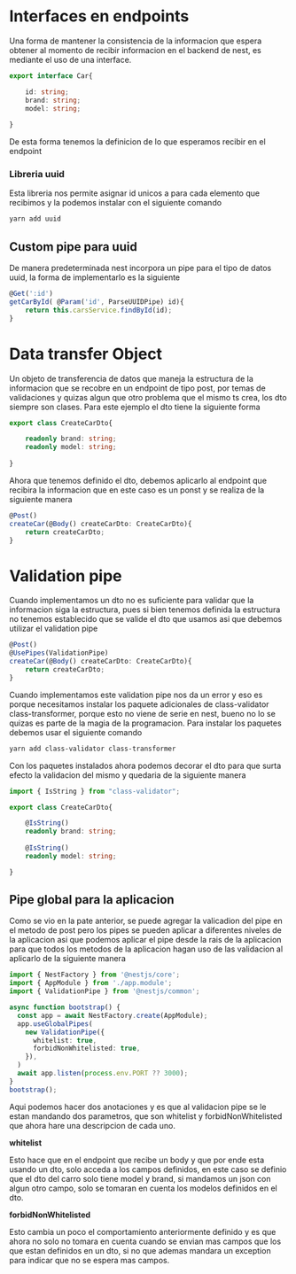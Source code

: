 # Interfaces en endpoints

Una forma de mantener la consistencia de la informacion que espera obtener al momento de recibir informacion en el backend de nest, es mediante el uso de una interface.


```ts
export interface Car{

    id: string; 
    brand: string;
    model: string;
    
}
```

De esta forma tenemos la definicion de lo que esperamos recibir en el endpoint

### Libreria uuid

Esta libreria nos permite asignar id unicos a para cada elemento que recibimos y la podemos instalar con el siguiente comando


```bash
yarn add uuid
```

## Custom pipe para uuid

De manera predeterminada nest incorpora un pipe para el tipo de datos uuid, la forma de implementarlo es la siguiente


```ts
@Get(':id')
getCarById( @Param('id', ParseUUIDPipe) id){
    return this.carsService.findById(id);
}
```

# Data transfer Object

Un objeto de transferencia de datos que maneja la estructura de la informacion que se recobre en un endpoint de tipo post, por temas de validaciones y quizas algun que otro problema que el mismo ts crea, los dto siempre son clases. Para este ejemplo el dto tiene la siguiente forma

```ts
export class CreateCarDto{

    readonly brand: string;
    readonly model: string;
    
}
```

Ahora que tenemos definido el dto, debemos aplicarlo al endpoint que recibira la informacion que en este caso es un ponst y se realiza de la siguiente manera

```ts
@Post()
createCar(@Body() createCarDto: CreateCarDto){
    return createCarDto;
}
```

# Validation pipe

Cuando implementamos un dto no es suficiente para validar que la informacion siga la estructura, pues si bien tenemos definida la estructura no tenemos establecido que se valide el dto que usamos asi que debemos utilizar el validation pipe

```ts
@Post()
@UsePipes(ValidationPipe)
createCar(@Body() createCarDto: CreateCarDto){
    return createCarDto;
}
```

Cuando implementamos este validation pipe nos da un error y eso es porque necesitamos instalar los paquete adicionales de class-validator class-transformer, porque esto no viene de serie en nest, bueno no lo se quizas es parte de la magia de la programacion. Para instalar los paquetes debemos usar el siguiente comando 

```bash
yarn add class-validator class-transformer
```

Con los paquetes instalados ahora podemos decorar el dto para que surta efecto la validacion del mismo y quedaria de la siguiente manera


```ts
import { IsString } from "class-validator";

export class CreateCarDto{

    @IsString()
    readonly brand: string;
    
    @IsString()
    readonly model: string;

}
```

## Pipe global para la aplicacion

Como se vio en la pate anterior, se puede agregar la valicadion del pipe en el metodo de post pero los pipes se pueden aplicar a diferentes niveles de la aplicacion asi que podemos aplicar el pipe desde la rais de la aplicacion para que todos los metodos de la aplicacion hagan uso de las validacion al aplicarlo de la siguiente manera


```ts
import { NestFactory } from '@nestjs/core';
import { AppModule } from './app.module';
import { ValidationPipe } from '@nestjs/common';

async function bootstrap() {
  const app = await NestFactory.create(AppModule);
  app.useGlobalPipes(
    new ValidationPipe({
      whitelist: true,
      forbidNonWhitelisted: true,
    }),
  )
  await app.listen(process.env.PORT ?? 3000);
}
bootstrap();
```

Aqui podemos hacer dos anotaciones y es que al validacion pipe se le estan mandando dos parametros, que son whitelist y forbidNonWhitelisted que ahora hare una descripcion de cada uno.

**whitelist**

Esto hace que en el endpoint que recibe un body y que por ende esta usando un dto, solo acceda a los campos definidos, en este caso se definio que el dto del carro solo tiene model y brand, si mandamos un json con algun otro campo, solo se tomaran en cuenta los modelos definidos en el dto.

**forbidNonWhitelisted**

Esto cambia un poco el comportamiento anteriormente definido y es que ahora no solo no tomara en cuenta cuando se envian mas campos que los que estan definidos en un dto, si no que ademas mandara un exception para indicar que no se espera mas campos.

